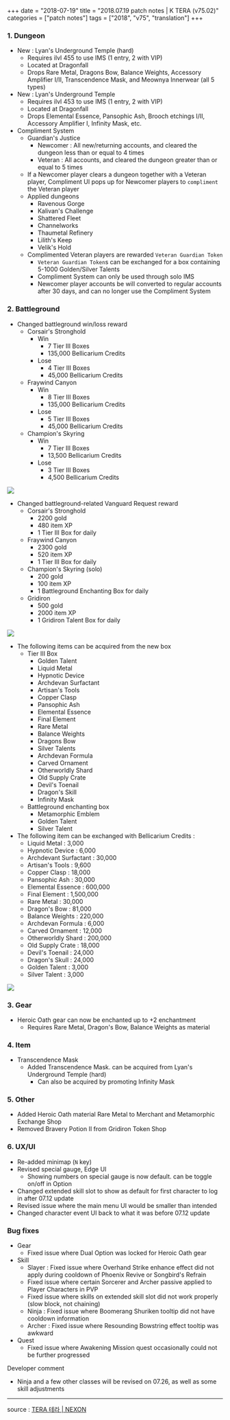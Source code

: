 +++
date = "2018-07-19"
title = "2018.07.19 patch notes | K TERA (v75.02)"
categories = ["patch notes"]
tags = ["2018", "v75", "translation"]
+++

### 1. Dungeon
- New : Lyan's Underground Temple (hard)
  - Requires ilvl 455 to use IMS (1 entry, 2 with VIP)
  - Located at Dragonfall
  - Drops Rare Metal, Dragons Bow, Balance Weights, Accessory Amplifier I/II, Transcendence Mask, and Meownya Innerwear (all 5 types)
- New : Lyan's Underground Temple
  - Requires ilvl 453 to use IMS (1 entry, 2 with VIP)
  - Located at Dragonfall
  - Drops Elemental Essence, Pansophic Ash, Brooch etchings I/II, Accessory Amplifier I, Infinity Mask, etc.
- Compliment System
  - Guardian's Justice
    - Newcomer : All new/returning accounts, and cleared the dungeon less than or equal to 4 times
    - Veteran : All accounts, and cleared the dungeon greater than or equal to 5 times
  - If a Newcomer player clears a dungeon together with a Veteran player, Compliment UI pops up for Newcomer players to `compliment` the Veteran player
  - Applied dungeons
    - Ravenous Gorge
    - Kalivan's Challenge
    - Shattered Fleet
    - Channelworks
    - Thaumetal Refinery
    - Lilith's Keep
    - Velik's Hold
  - Complimented Veteran players are rewarded `Veteran Guardian Token`
    - `Veteran Guardian Token`s can be exchanged for a box containing 5-1000 Golden/Silver Talents
    - Compliment System can only be used through solo IMS
    - Newcomer player accounts be will converted to regular accounts after 30 days, and can no longer use the Compliment System

### 2. Battleground
- Changed battleground win/loss reward
  - Corsair's Stronghold
    - Win
      - 7 Tier III Boxes
      - 135,000 Bellicarium Credits
    - Lose
      - 4 Tier III Boxes
      - 45,000 Bellicarium Credits
  - Fraywind Canyon
    - Win
      - 8 Tier III Boxes
      - 135,000 Bellicarium Credits
    - Lose
      - 5 Tier III Boxes
      - 45,000 Bellicarium Credits
  - Champion's Skyring
    - Win
      - 7 Tier III Boxes
      - 13,500 Bellicarium Credits
    - Lose
      - 3 Tier III Boxes
      - 4,500 Bellicarium Credits

![](https://seraphinush-gaming.github.io/mysterium/images/patch/v75-02_1.png)

- Changed battleground-related Vanguard Request reward
  - Corsair's Stronghold
    - 2200 gold
    - 480 item XP
    - 1 Tier III Box for daily
  - Fraywind Canyon
    - 2300 gold
    - 520 item XP
    - 1 Tier III Box for daily
  - Champion's Skyring (solo)
    - 200 gold
    - 100 item XP
    - 1 Battleground Enchanting Box for daily
  - Gridiron
    - 500 gold
    - 2000 item XP
    - 1 Gridiron Talent Box for daily

![](https://seraphinush-gaming.github.io/mysterium/images/patch/v75-02_2.png)

  - The following items can be acquired from the new box
    - Tier III Box
      - Golden Talent
      - Liquid Metal
      - Hypnotic Device
      - Archdevan Surfactant
      - Artisan's Tools
      - Copper Clasp
      - Pansophic Ash
      - Elemental Essence
      - Final Element
      - Rare Metal
      - Balance Weights
      - Dragons Bow
      - Silver Talents
      - Archdevan Formula
      - Carved Ornament
      - Otherworldly Shard
      - Old Supply Crate
      - Devil's Toenail
      - Dragon's Skill
      - Infinity Mask
    - Battleground enchanting box
      - Metamorphic Emblem
      - Golden Talent
      - Silver Talent
  - The following item can be exchanged with Bellicarium Credits :
    - Liquid Metal : 3,000
    - Hypnotic Device : 6,000
    - Archdevant Surfactant : 30,000
    - Artisan's Tools : 9,600
    - Copper Clasp : 18,000
    - Pansophic Ash : 30,000
    - Elemental Essence : 600,000
    - Final Element : 1,500,000
    - Rare Metal : 30,000
    - Dragon's Bow : 81,000
    - Balance Weights : 220,000
    - Archdevan Formula : 6,000
    - Carved Ornament : 12,000
    - Otherworldly Shard : 200,000
    - Old Supply Crate : 18,000
    - Devil's Toenail : 24,000
    - Dragon's Skull : 24,000
    - Golden Talent : 3,000
    - Silver Talent : 3,000

![](https://seraphinush-gaming.github.io/mysterium/images/patch/v75-02_3.png)

### 3. Gear
- Heroic Oath gear can now be enchanted up to +2 enchantment
  - Requires Rare Metal, Dragon's Bow, Balance Weights as material

### 4. Item
- Transcendence Mask
  - Added Transcendence Mask. can be acquired from Lyan's Underground Temple (hard)
    - Can also be acquired by promoting Infinity Mask

### 5. Other
- Added Heroic Oath material Rare Metal to Merchant and Metamorphic Exchange Shop
- Removed Bravery Potion II from Gridiron Token Shop

### 6. UX/UI
- Re-added minimap (`N` key)
- Revised special gauge, Edge UI
  - Showing numbers on special gauge is now default. can be toggle on/off in Option
- Changed extended skill slot to show as default for first character to log in after 07.12 update
- Revised issue where the main menu UI would be smaller than intended
- Changed character event UI back to what it was before 07.12 update

### Bug fixes
- Gear
  - Fixed issue where Dual Option was locked for Heroic Oath gear
- Skill
  - Slayer : Fixed issue where Overhand Strike enhance effect did not apply during cooldown of Phoenix Revive or Songbird's Refrain
  - Fixed issue where certain Sorcerer and Archer passive applied to Player Characters in PVP
  - Fixed issue where skills on extended skill slot did not work properly (slow block, not chaining)
  - Ninja : Fixed issue where Boomerang Shuriken tooltip did not have cooldown information
  - Archer : Fixed issue where Resounding Bowstring effect tooltip was awkward
- Quest
  - Fixed issue where Awakening Mission quest occasionally could not be further progressed

Developer comment
- Ninja and a few other classes will be revised on 07.26, as well as some skill adjustments

----

source : [TERA 테라 | NEXON](http://tera.nexon.com/news/update/view.aspx?n4articlesn=348)
